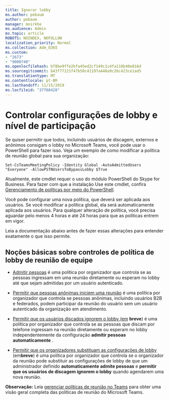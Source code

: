 ```yaml
---
title: Ignorar lobby
ms.author: pebaum
author: pebaum
manager: mnirkhe
ms.audience: Admin
ms.topic: article
ROBOTS: NOINDEX, NOFOLLOW
localization_priority: Normal
ms.collection: Adm_O365
ms.custom:
- "2673"
- "9000740"
ms.openlocfilehash: bf8be9ffe2bfa45ed2cf149c1c4fa118b40e816d
ms.sourcegitcommit: b43f77221f47b50c41197a448a9c26c423ce1ad5
ms.translationtype: MT
ms.contentlocale: pt-BR
ms.lasthandoff: 11/15/2019
ms.locfileid: "37768428"
---
```

# <a name="control-lobby-settings-and-level-of-participation"></a>Controlar configurações de lobby e nível de participação

Se quiser permitir que todos, incluindo usuários de discagem, externos e anônimos consigam o lobby no Microsoft Teams, você pode usar o PowerShell para fazer isso. Veja um exemplo de como modificar a política de reunião global para sua organização:

`Set-CsTeamsMeetingPolicy -Identity Global -AutoAdmittedUsers "Everyone" -AllowPSTNUsersToBypassLobby $True`

Atualmente, este cmdlet requer o uso do módulo PowerShell do Skype for Business. Para fazer com que a instalação Use este cmdlet, confira [Gerenciamento de políticas por meio do PowerShell](https://docs.microsoft.com/en-us/microsoftteams/teams-powershell-overview#managing-policies-via-powershell).

Você pode configurar uma nova política, que deverá ser aplicada aos usuários. Se você modificar a política global, ela será automaticamente aplicada aos usuários. Para qualquer alteração de política, você precisa aguardar pelo menos 4 horas e até 24 horas para que as políticas entrem em vigor.

Leia a documentação abaixo antes de fazer essas alterações para entender exatamente o que isso permite.

## <a name="understanding-teams-meeting-lobby-policy-controls"></a>Noções básicas sobre controles de política de lobby de reunião de equipe

- [Admitir pessoas](https://docs.microsoft.com/microsoftteams/meeting-policies-in-teams#automatically-admit-people) é uma política por organizador que controla se as pessoas ingressam em uma reunião diretamente ou esperam no lobby até que sejam admitidas por um usuário autenticado.

- [Permitir que pessoas anônimas iniciem uma reunião](https://docs.microsoft.com/microsoftteams/meeting-policies-in-teams#allow-anonymous-people-to-start-a-meeting) é uma política por organizador que controla se pessoas anônimas, incluindo usuários B2B e federados, podem participar da reunião do usuário sem um usuário autenticado da organização em atendimento.

- [Permitir que os usuários discados ignorem o lobby (em](https://docs.microsoft.com/en-us/microsoftteams/meeting-policies-in-teams#allow-dial-in-users-to-bypass-the-lobby-coming-soon) **breve**) é uma política por organizador que controla se as pessoas que discam por telefone ingressam na reunião diretamente ou esperam no lobby independentemente da configuração **admitir pessoas automaticamente** .

- [Permitir que os organizadores substituam as configurações de lobby](https://docs.microsoft.com/microsoftteams/meeting-policies-in-teams#allow-organizers-to-override-lobby-settings-coming-soon) (em**breve**) é uma política por organizador que controla se o organizador da reunião pode substituir as configurações de lobby de que um administrador definido **automaticamente admite pessoas** e **permitir que os usuários de discagem ignorem o lobby** quando agendarem uma nova reunião.

**Observação:** Leia [gerenciar políticas de reunião no Teams](https://docs.microsoft.com/en-us/microsoftteams/meeting-policies-in-teams) para obter uma visão geral completa das políticas de reunião do Microsoft Teams.
